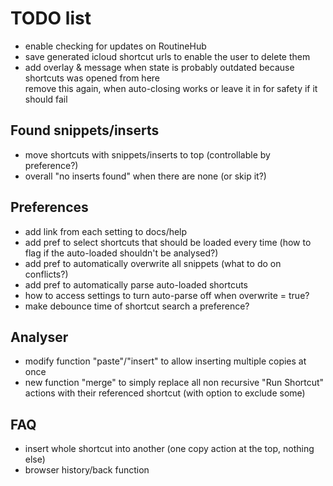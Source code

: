 # TODO list

* enable checking for updates on RoutineHub
* save generated icloud shortcut urls to enable the user to delete them
* add overlay & message when state is probably outdated because shortcuts was opened from here  
  remove this again, when auto-closing works or leave it in for safety if it should fail

## Found snippets/inserts
* move shortcuts with snippets/inserts to top (controllable by preference?)
* overall "no inserts found" when there are none (or skip it?)

## Preferences
* add link from each setting to docs/help
* add pref to select shortcuts that should be loaded every time (how to flag if the auto-loaded shouldn't be analysed?)
* add pref to automatically overwrite all snippets (what to do on conflicts?)
* add pref to automatically parse auto-loaded shortcuts
* how to access settings to turn auto-parse off when overwrite = true?
* make debounce time of shortcut search a preference?

## Analyser
* modify function "paste"/"insert" to allow inserting multiple copies at once
* new function "merge" to simply replace all non recursive "Run Shortcut" actions with their referenced shortcut (with option to exclude some)

## FAQ
* insert whole shortcut into another (one copy action at the top, nothing else)
* browser history/back function
